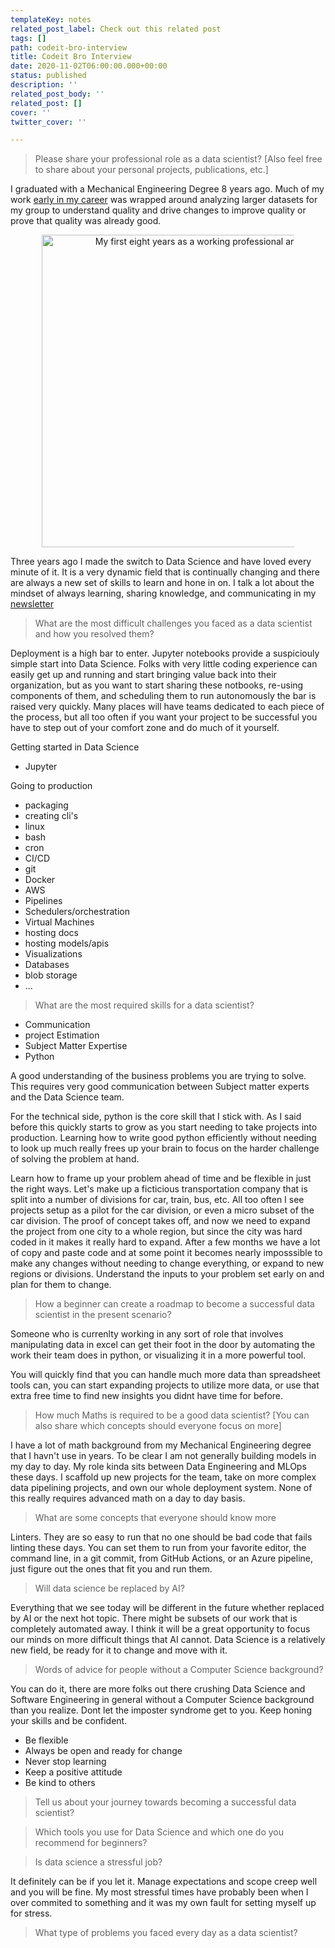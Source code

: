 ```yaml
---
templateKey: notes
related_post_label: Check out this related post
tags: []
path: codeit-bro-interview
title: Codeit Bro Interview
date: 2020-11-02T06:00:00.000+00:00
status: published
description: ''
related_post_body: ''
related_post: []
cover: ''
twitter_cover: ''

---
```

> Please share your professional role as a data scientist? \[Also feel free to share about your personal projects, publications, etc.\]

I graduated with a Mechanical Engineering Degree 8 years ago.  Much of my work [early in my career](https://waylonwalker.com/blog/eight-years-cat) was wrapped around analyzing larger datasets for my group to understand quality and drive changes to improve quality or prove that quality was already good.  


<p style='text-align: center'>
<a href='https://waylonwalker.com/notes/eight-years-cat'>
  <img
    style='width:500px; max-width:80%; margin: auto;'
    src="https://waylonwalker.com/eight-years-cat.png"
    alt="My first eight years as a working professional article"
  />
  </a>
</p>


Three years ago I made the switch to Data Science and have loved every minute of it.  It is a very dynamic field that is continually changing and there are always a new set of skills to learn and hone in on.  I talk a lot about the mindset of always learning, sharing knowledge, and communicating in my [newsletter](http://waylonwalker.com/newsletter)

> What are the most difficult challenges you faced as a data scientist and how you resolved them?

Deployment is a high bar to enter.  Jupyter notebooks provide a suspiciouly simple start into Data Science.  Folks with very little coding experience can easily get up and running and start bringing value back into their organization, but as you want to start sharing these notbooks, re-using components of them, and scheduling them to run autonomously the bar is raised very quickly.  Many places will have teams dedicated to each piece of the process, but all too often if you want your project to be successful you have to step out of your comfort zone and do much of it yourself.

Getting started in Data Science

* Jupyter

Going to production

* packaging
* creating cli's
* linux
* bash
* cron
* CI/CD
* git
* Docker
* AWS
* Pipelines
* Schedulers/orchestration
* Virtual Machines
* hosting docs
* hosting models/apis
* Visualizations
* Databases
* blob storage
* ...

> What are the most required skills for a data scientist?

* Communication
* project Estimation
* Subject Matter Expertise
* Python


A good understanding of the business problems you are trying to solve.  This requires very good communication between Subject matter experts and the Data Science team.  

For the technical side, python is the core skill that I stick with.  As I said before this quickly starts to grow as you start needing to take projects into production.  Learning how to write good python efficiently without needing to look up much really frees up your brain to focus on the harder challenge of solving the problem at hand.

Learn how to frame up your problem ahead of time and be flexible in just the right ways.  Let's make up a ficticious transportation company that is split into a number of divisions for car, train, bus, etc.  All too often I see projects setup as a pilot for the car division, or even a micro subset of the car division.  The proof of concept takes off, and now we need to expand the project from one city to a whole region, but since the city was hard coded in it makes it really hard to expand. After a few months we have a lot of copy and paste code and at some point it becomes nearly imposssible to make any changes without needing to change everything, or expand to new regions or divisions. Understand the inputs to your problem set early on and plan for them to change.


> How a beginner can create a roadmap to become a successful data scientist in the present scenario?

Someone who is currenlty working in any sort of role that involves manipulating data in excel can get their foot in the door by automating the work their team does in python, or visualizing it in a more powerful tool. 

You will quickly find that you can handle much more data than spreadsheet tools can, you can start expanding projects to utilize more data, or use that extra free time to find new insights you didnt have time for before.

> How much Maths is required to be a good data scientist? \[You can also share which concepts should everyone focus on more\]

I have a lot of math background from my Mechanical Engineering degree that I havn't use in years.  To be clear I am not generally building models in my day to day.  My role kinda sits between Data Engineering and MLOps these days.  I scaffold up new projects for the team, take on more complex data pipelining projects, and own our whole deployment system.  None of this really requires advanced math on a day to day basis.

> What are some concepts that everyone should know more

Linters.  They are so easy to run that no one should be bad code that fails linting these days.  You can set them to run from your favorite editor, the command line, in a git commit, from GitHub Actions, or an Azure pipeline, just figure out the ones that fit you and run them.

> Will data science be replaced by AI?

Everything that we see today will be different in the future whether replaced by AI or the next hot topic.  There might be subsets of our work that is completely automated away.  I think it will be a great opportunity to focus our minds on more difficult things that AI cannot.  Data Science is a relatively new field, be ready for it to change and move with it.

> Words of advice for people without a Computer Science background?

You can do it, there are more folks out there crushing Data Science and Software Engineering in general without a Computer Science background than you realize.  Dont let the imposter syndrome get to you.  Keep honing your skills and be confident.

* Be flexible
* Always be open and ready for change
* Never stop learning
* Keep a positive attitude
* Be kind to others


> Tell us about your journey towards becoming a successful data scientist?

> Which tools you use for Data Science and which one do you recommend for beginners?

> Is data science a stressful job?

It definitely can be if you let it.  Manage expectations and scope creep well and you will be fine.  My most stressful times have probably been when I over commited to something and it was my own fault for setting myself up for stress.

> What type of problems you faced every day as a data scientist?